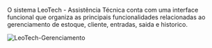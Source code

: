 O sistema LeoTech - Assistência Técnica conta com uma interface funcional que organiza as principais funcionalidades relacionadas ao gerenciamento de estoque, cliente, entradas, saida e historico.

![LeoTech-Gerenciamento](https://github.com/user-attachments/assets/613fb577-d0eb-4f65-9981-7b201ea7113f)

